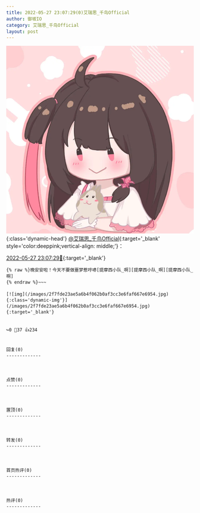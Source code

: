 ```yaml
---
title: 2022-05-27 23:07:29(0)艾瑞思_千鸟Official
author: 御坂IO
category: 艾瑞思_千鸟Official
layout: post
---
```


![img](/images/7e08840c56f251de28bdf766b647bd5fe9a5d50a.jpg){:class='dynamic-head'}
[@艾瑞思_千鸟Official](https://space.bilibili.com/1090010845/dynamic){:target='_blank' style='color:deeppink;vertical-align: middle;'}：

[2022-05-27 23:07:29🔗](https://t.bilibili.com/664971099084161065){:target='_blank'}

~~~
{% raw %}晚安安啦！今天不要做噩梦惹哼哧[提摩西小队_啊][提摩西小队_啊][提摩西小队_啊]
{% endraw %}~~~

[![img](/images/2f7fde23ae5a6b4f062b0af3cc3e6faf667e6954.jpg){:class='dynamic-img'}](/images/2f7fde23ae5a6b4f062b0af3cc3e6faf667e6954.jpg){:target='_blank'}


↪️0 💬37 👍234


回复(0)
-------------



点赞(0)
-------------



置顶(0)
-------------



转发(0)
-------------



首页热评(0)
-------------



热评(0)
-------------



